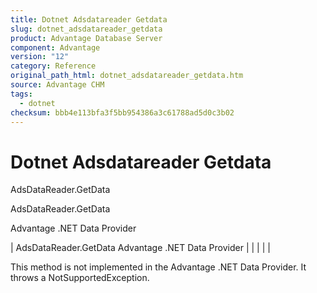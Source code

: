 ```yaml
---
title: Dotnet Adsdatareader Getdata
slug: dotnet_adsdatareader_getdata
product: Advantage Database Server
component: Advantage
version: "12"
category: Reference
original_path_html: dotnet_adsdatareader_getdata.htm
source: Advantage CHM
tags:
  - dotnet
checksum: bbb4e113bfa3f5bb954386a3c61788ad5d0c3b02
---
```


# Dotnet Adsdatareader Getdata

AdsDataReader.GetData

AdsDataReader.GetData

Advantage .NET Data Provider

| AdsDataReader.GetData  Advantage .NET Data Provider |  |  |  |  |

This method is not implemented in the Advantage .NET Data Provider. It throws a NotSupportedException.
